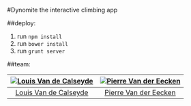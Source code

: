 #Dynomite
the interactive climbing app

##deploy:
1. run `npm install`
2. run `bower install`
3. run `grunt server`

##team:

[![Louis Van de Calseyde](http://integralstudios.be/img/p_louis.png)](http://twitter.com/vdclouis) | [![Pierre Van der Eecken](http://integralstudios.be/img/p_pierre.png)](http://twitter.com/peecken)
:---:|:---:
[Louis Van de Calseyde](http://twitter.com/vdclouis) | [Pierre Van der Eecken](http://twitter.com/peecken)
